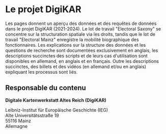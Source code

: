 # Le projet DigiKAR

Les pages donnent un aperçu des données et des requêtes de données dans le projet DigiKAR (2021-2024). Le lot de travail "Electoral Saxony" se concentre sur la structuration spatiale via les droits, tandis que le lot de travail "Electoral Mainz" enregistre la mobilité biographique des fonctionnaires. Les explications sur la structure des données et les questions de recherche sont documentées exclusivement en anglais, les descriptions succinctes des scripts et de leurs cas d'utilisation sont disponibles en allemand, en anglais et en français. Outre les descriptions succinctes, des billets et des vidéos (en allemand et/ou en anglais) expliquant les processus sont liés.

## Responsable du contenu

**Digitale Kartenwerkstatt Altes Reich (DigiKAR)**

Leibniz-Institut für Europäische Geschichte (IEG)\
Alte Universitätsstraße 19\
55116 Mainz\
Allemagne
